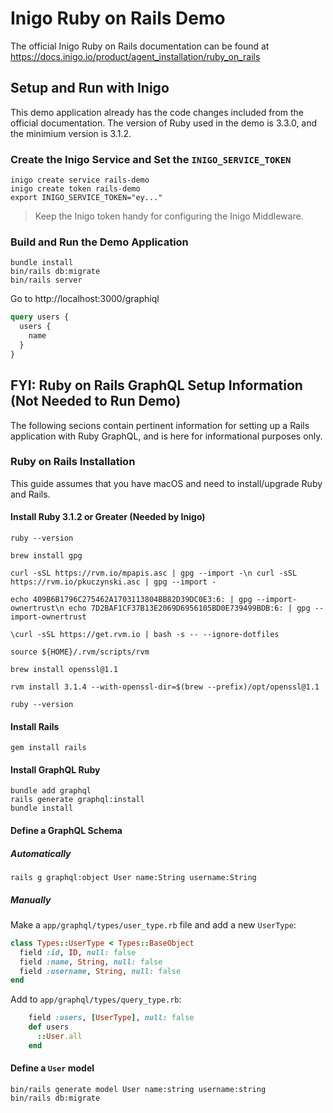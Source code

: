 # Inigo Ruby on Rails Demo

The official Inigo Ruby on Rails documentation can be found at https://docs.inigo.io/product/agent_installation/ruby_on_rails

## Setup and Run with Inigo

This demo application already has the code changes included from the official documentation. The version of Ruby used in the demo is 3.3.0, and the minimium version is 3.1.2.

### Create the Inigo Service and Set the `INIGO_SERVICE_TOKEN`

```shell
inigo create service rails-demo
inigo create token rails-demo
export INIGO_SERVICE_TOKEN="ey..."
```

> Keep the Inigo token handy for configuring the Inigo Middleware.

### Build and Run the Demo Application

```shell
bundle install
bin/rails db:migrate
bin/rails server
```

Go to http://localhost:3000/graphiql

```graphql
query users {
  users {
    name
  }
}
```

## FYI: Ruby on Rails GraphQL Setup Information (Not Needed to Run Demo)

The following secions contain pertinent information for setting up a Rails application with Ruby GraphQL, and is here for informational purposes only.

### Ruby on Rails Installation

This guide assumes that you have macOS and need to install/upgrade Ruby and Rails.

#### Install Ruby 3.1.2 or Greater (Needed by Inigo)

```shell
ruby --version

brew install gpg

curl -sSL https://rvm.io/mpapis.asc | gpg --import -\n curl -sSL https://rvm.io/pkuczynski.asc | gpg --import -

echo 409B6B1796C275462A1703113804BB82D39DC0E3:6: | gpg --import-ownertrust\n echo 7D2BAF1CF37B13E2069D6956105BD0E739499BDB:6: | gpg --import-ownertrust

\curl -sSL https://get.rvm.io | bash -s -- --ignore-dotfiles

source ${HOME}/.rvm/scripts/rvm

brew install openssl@1.1

rvm install 3.1.4 --with-openssl-dir=$(brew --prefix)/opt/openssl@1.1

ruby --version
```

#### Install Rails

```shell
gem install rails
```

#### Install GraphQL Ruby

```shell
bundle add graphql
rails generate graphql:install
bundle install
```

#### Define a GraphQL Schema

##### Automatically

```shell
rails g graphql:object User name:String username:String
```

##### Manually

Make a `app/graphql/types/user_type.rb` file and add a new `UserType`:

```ruby
class Types::UserType < Types::BaseObject
  field :id, ID, null: false
  field :name, String, null: false
  field :username, String, null: false
end
```

Add to `app/graphql/types/query_type.rb`:

```ruby
    field :users, [UserType], null: false
    def users
      ::User.all
    end
```

#### Define a `User` model

```shell
bin/rails generate model User name:string username:string
bin/rails db:migrate
```



